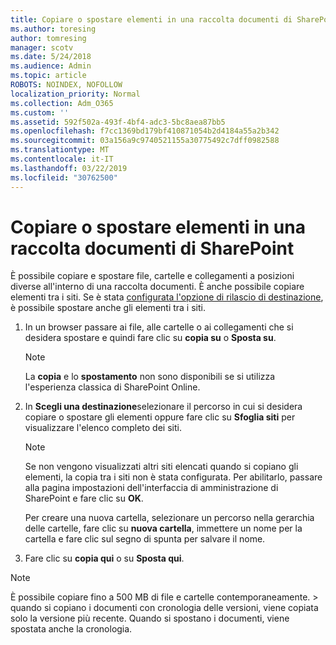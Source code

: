 ```yaml
---
title: Copiare o spostare elementi in una raccolta documenti di SharePoint
ms.author: toresing
author: tomresing
manager: scotv
ms.date: 5/24/2018
ms.audience: Admin
ms.topic: article
ROBOTS: NOINDEX, NOFOLLOW
localization_priority: Normal
ms.collection: Adm_O365
ms.custom: ''
ms.assetid: 592f502a-493f-4bf4-adc3-5bc8aea87bb5
ms.openlocfilehash: f7cc1369bd179bf410871054b2d4184a55a2b342
ms.sourcegitcommit: 03a156a9c9740521155a30775492c7dff0982588
ms.translationtype: MT
ms.contentlocale: it-IT
ms.lasthandoff: 03/22/2019
ms.locfileid: "30762500"
---
```

# <a name="copy-or-move-items-in-a-sharepoint-document-library"></a>Copiare o spostare elementi in una raccolta documenti di SharePoint

È possibile copiare e spostare file, cartelle e collegamenti a posizioni diverse all'interno di una raccolta documenti. È anche possibile copiare elementi tra i siti. Se è stata [configurata l'opzione di rilascio di destinazione](https://go.microsoft.com/fwlink/?linkid=622980), è possibile spostare anche gli elementi tra i siti.
  
1. In un browser passare ai file, alle cartelle o ai collegamenti che si desidera spostare e quindi fare clic su **copia su** o **Sposta su**.
    
    > [!NOTE]
    > La **copia** e lo **spostamento** non sono disponibili se si utilizza l'esperienza classica di SharePoint Online. 
  
2. In **Scegli una destinazione**selezionare il percorso in cui si desidera copiare o spostare gli elementi oppure fare clic su **Sfoglia siti** per visualizzare l'elenco completo dei siti. 
    
    > [!NOTE]
    > Se non vengono visualizzati altri siti elencati quando si copiano gli elementi, la copia tra i siti non è stata configurata. Per abilitarlo, passare alla pagina impostazioni dell'interfaccia di amministrazione di SharePoint e fare clic su **OK**. 
  
    Per creare una nuova cartella, selezionare un percorso nella gerarchia delle cartelle, fare clic su **nuova cartella**, immettere un nome per la cartella e fare clic sul segno di spunta per salvare il nome.
    
3. Fare clic su **copia qui** o su **Sposta qui**.
    
> [!NOTE]
>  È possibile copiare fino a 500 MB di file e cartelle contemporaneamente. > quando si copiano i documenti con cronologia delle versioni, viene copiata solo la versione più recente. Quando si spostano i documenti, viene spostata anche la cronologia. 
  

